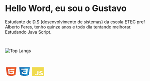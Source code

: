 # Hello Word, eu sou o Gustavo 
Estudante de D.S (desenvolvimento de sistemas) da escola ETEC pref Alberto Feres, tenho quinze anos e todo dia tentando melhorar.
<br>
Estudando Java Script.

 </div>
<br>
<div>

![Top Langs](https://github-readme-stats.vercel.app/api/top-langs/?username=Guh-dev&layout=compact)

##
<div style="display: inline_block"><br>
 <img align="center" alt="Rafa-HTML" height="30" width="40" src="https://raw.githubusercontent.com/devicons/devicon/master/icons/html5/html5-original.svg">
  <img align="center" alt="Rafa-CSS" height="30" width="40" src="https://raw.githubusercontent.com/devicons/devicon/master/icons/css3/css3-original.svg">
  <img align="center" alt="Rafa-Js" height="30" width="40" src="https://raw.githubusercontent.com/devicons/devicon/master/icons/javascript/javascript-plain.svg">
